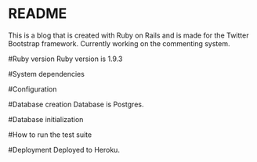 # README

This is a blog that is created with Ruby on Rails and is made for the Twitter Bootstrap framework.
Currently working on the commenting system.

#Ruby version
Ruby version is 1.9.3

#System dependencies 

#Configuration

#Database creation
Database is Postgres.

#Database initialization

#How to run the test suite

#Deployment
Deployed to Heroku.

